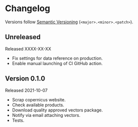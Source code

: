 # Changelog

Versions follow [Semantic Versioning](https://semver.org/) (`<major>.<minor>.<patch>`).

## Unreleased

Released XXXX-XX-XX

- Fix settings for data reference on production.
- Enable manual launching of CI GitHub action.

## Version 0.1.0

Released 2021-10-07

- Scrap copernicus website.
- Check available products.
- Download quality approved vectors package.
- Notify via email attaching vectors.
- Tests.
